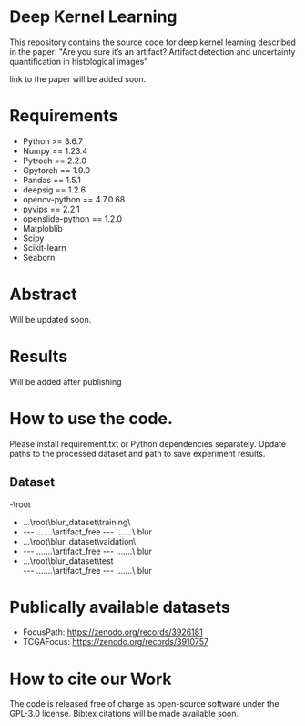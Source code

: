# Deep Kernel Learning
This repository contains the source code for deep kernel learning described in the paper: "Are you sure it’s an artifact? Artifact detection and uncertainty quantification in histological images"

link to the paper will be added soon.

# Requirements
- Python >= 3.6.7
- Numpy == 1.23.4
- Pytroch == 2.2.0
- Gpytorch == 1.9.0
- Pandas == 1.5.1
- deepsig == 1.2.6
- opencv-python == 4.7.0.68
- pyvips == 2.2.1
- openslide-python == 1.2.0
- Matploblib
- Scipy
- Scikit-learn
- Seaborn

# Abstract
Will be updated soon.

# Results
Will be added after publishing

# How to use the code.
Please install requirement.txt or Python dependencies separately.
Update paths to the processed dataset and path to save experiment results.
## Dataset 
-\root
- ...\root\blur_dataset\training\
- 
    ---                       \.......\artifact_free
    ---                       \.......\ blur
- ...\root\blur_dataset\vaidation\
- 
    ---                       \.......\artifact_free
      ---                     \.......\ blur
- ...\root\blur_dataset\test\
     ---                      \.......\artifact_free
      ---                     \.......\ blur

# Publically available datasets
- FocusPath: https://zenodo.org/records/3926181
- TCGAFocus: https://zenodo.org/records/3910757

# How to cite our Work
The code is released free of charge as open-source software under the GPL-3.0 license. Bibtex citations will be made available soon.

